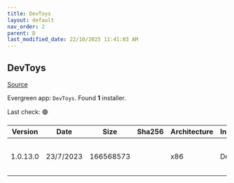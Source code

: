 ```yaml
---
title: DevToys
layout: default
nav_order: 2
parent: D
last_modified_date: 22/10/2025 11:41:03 AM
---
```


## DevToys

[Source](https://devtoys.app/)

Evergreen app: `DevToys`. Found **1** installer.

Last check: 🟢

| Version  | Date      | Size      | Sha256 | Architecture | InstallerType | Type       | URI                                                                                                                                                                                                                                                                                    |
| -------- | --------- | --------- | ------ | ------------ | ------------- | ---------- | -------------------------------------------------------------------------------------------------------------------------------------------------------------------------------------------------------------------------------------------------------------------------------------- |
| 1.0.13.0 | 23/7/2023 | 166568573 |        | x86          | Default       | msixbundle | [https://github.com/DevToys-app/DevToys/releases/download/v1.0.13.0/64360VelerSoftware.DevToys_1.0.13.0_neutral_._j80j2txgjg9dj.msixbundle](https://github.com/DevToys-app/DevToys/releases/download/v1.0.13.0/64360VelerSoftware.DevToys_1.0.13.0_neutral_._j80j2txgjg9dj.msixbundle) |
